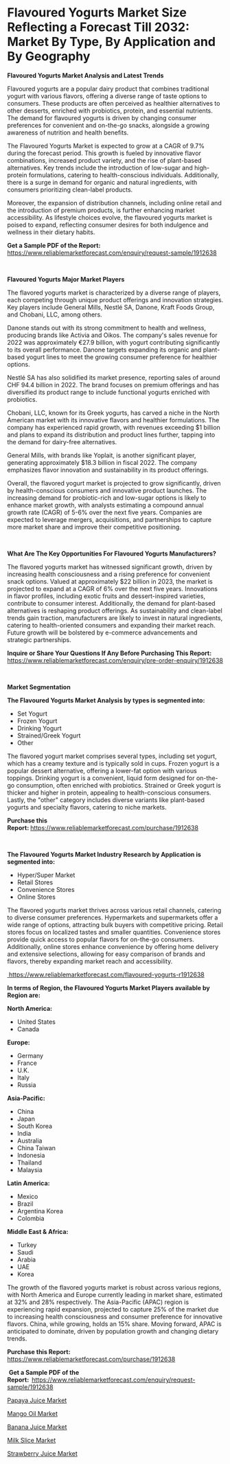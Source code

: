 <p><h1>Flavoured Yogurts Market Size Reflecting a Forecast Till 2032: Market By Type, By Application and By Geography</h1></p><p><strong>Flavoured Yogurts Market Analysis and Latest Trends</strong></p>
<p><p>Flavoured yogurts are a popular dairy product that combines traditional yogurt with various flavors, offering a diverse range of taste options to consumers. These products are often perceived as healthier alternatives to other desserts, enriched with probiotics, protein, and essential nutrients. The demand for flavoured yogurts is driven by changing consumer preferences for convenient and on-the-go snacks, alongside a growing awareness of nutrition and health benefits.</p><p>The Flavoured Yogurts Market is expected to grow at a CAGR of 9.7% during the forecast period. This growth is fueled by innovative flavor combinations, increased product variety, and the rise of plant-based alternatives. Key trends include the introduction of low-sugar and high-protein formulations, catering to health-conscious individuals. Additionally, there is a surge in demand for organic and natural ingredients, with consumers prioritizing clean-label products.</p><p>Moreover, the expansion of distribution channels, including online retail and the introduction of premium products, is further enhancing market accessibility. As lifestyle choices evolve, the flavoured yogurts market is poised to expand, reflecting consumer desires for both indulgence and wellness in their dietary habits.</p></p>
<p><strong>Get a Sample PDF of the Report:&nbsp;</strong> <a href="https://www.reliablemarketforecast.com/enquiry/request-sample/1912638?utm_campaign=1167&utm_medium=2&utm_source=Github&utm_content=ia&utm_term=07042025&utm_id=flavoured-yogurts">https://www.reliablemarketforecast.com/enquiry/request-sample/1912638</a></p>
<p>&nbsp;</p>
<p><strong>Flavoured Yogurts Major Market Players</strong></p>
<p><p>The flavored yogurts market is characterized by a diverse range of players, each competing through unique product offerings and innovation strategies. Key players include General Mills, Nestlé SA, Danone, Kraft Foods Group, and Chobani, LLC, among others.</p><p>Danone stands out with its strong commitment to health and wellness, producing brands like Activia and Oikos. The company's sales revenue for 2022 was approximately €27.9 billion, with yogurt contributing significantly to its overall performance. Danone targets expanding its organic and plant-based yogurt lines to meet the growing consumer preference for healthier options.</p><p>Nestlé SA has also solidified its market presence, reporting sales of around CHF 94.4 billion in 2022. The brand focuses on premium offerings and has diversified its product range to include functional yogurts enriched with probiotics.</p><p>Chobani, LLC, known for its Greek yogurts, has carved a niche in the North American market with its innovative flavors and healthier formulations. The company has experienced rapid growth, with revenues exceeding $1 billion and plans to expand its distribution and product lines further, tapping into the demand for dairy-free alternatives.</p><p>General Mills, with brands like Yoplait, is another significant player, generating approximately $18.3 billion in fiscal 2022. The company emphasizes flavor innovation and sustainability in its product offerings.</p><p>Overall, the flavored yogurt market is projected to grow significantly, driven by health-conscious consumers and innovative product launches. The increasing demand for probiotic-rich and low-sugar options is likely to enhance market growth, with analysts estimating a compound annual growth rate (CAGR) of 5-6% over the next five years. Companies are expected to leverage mergers, acquisitions, and partnerships to capture more market share and improve their competitive positioning.</p></p>
<p>&nbsp;</p>
<p><strong>What Are The Key Opportunities For Flavoured Yogurts Manufacturers?</strong></p>
<p><p>The flavored yogurts market has witnessed significant growth, driven by increasing health consciousness and a rising preference for convenient snack options. Valued at approximately $22 billion in 2023, the market is projected to expand at a CAGR of 6% over the next five years. Innovations in flavor profiles, including exotic fruits and dessert-inspired varieties, contribute to consumer interest. Additionally, the demand for plant-based alternatives is reshaping product offerings. As sustainability and clean-label trends gain traction, manufacturers are likely to invest in natural ingredients, catering to health-oriented consumers and expanding their market reach. Future growth will be bolstered by e-commerce advancements and strategic partnerships.</p></p>
<p><strong>Inquire or Share Your Questions If Any Before Purchasing This Report:</strong> <a href="https://www.reliablemarketforecast.com/enquiry/pre-order-enquiry/1912638?utm_campaign=1167&utm_medium=2&utm_source=Github&utm_content=ia&utm_term=07042025&utm_id=flavoured-yogurts">https://www.reliablemarketforecast.com/enquiry/pre-order-enquiry/1912638</a></p>
<p>&nbsp;</p>
<p><strong>Market Segmentation</strong></p>
<p><strong>The Flavoured Yogurts Market Analysis by types is segmented into:</strong></p>
<p><ul><li>Set Yogurt</li><li>Frozen Yogurt</li><li>Drinking Yogurt</li><li>Strained/Greek Yogurt</li><li>Other</li></ul></p>
<p><p>The flavored yogurt market comprises several types, including set yogurt, which has a creamy texture and is typically sold in cups. Frozen yogurt is a popular dessert alternative, offering a lower-fat option with various toppings. Drinking yogurt is a convenient, liquid form designed for on-the-go consumption, often enriched with probiotics. Strained or Greek yogurt is thicker and higher in protein, appealing to health-conscious consumers. Lastly, the "other" category includes diverse variants like plant-based yogurts and specialty flavors, catering to niche markets.</p></p>
<p><strong>Purchase this Report:&nbsp;</strong><a href="https://www.reliablemarketforecast.com/purchase/1912638?utm_campaign=1167&utm_medium=2&utm_source=Github&utm_content=ia&utm_term=07042025&utm_id=flavoured-yogurts">https://www.reliablemarketforecast.com/purchase/1912638</a></p>
<p>&nbsp;</p>
<p><strong>The Flavoured Yogurts Market Industry Research by Application is segmented into:</strong></p>
<p><ul><li>Hyper/Super Market</li><li>Retail Stores</li><li>Convenience Stores</li><li>Online Stores</li></ul></p>
<p><p>The flavored yogurts market thrives across various retail channels, catering to diverse consumer preferences. Hypermarkets and supermarkets offer a wide range of options, attracting bulk buyers with competitive pricing. Retail stores focus on localized tastes and smaller quantities. Convenience stores provide quick access to popular flavors for on-the-go consumers. Additionally, online stores enhance convenience by offering home delivery and extensive selections, allowing for easy comparison of brands and flavors, thereby expanding market reach and accessibility.</p></p>
<p><a href="https://www.reliablemarketforecast.com/flavoured-yogurts-r1912638?utm_campaign=1167&utm_medium=2&utm_source=Github&utm_content=ia&utm_term=07042025&utm_id=flavoured-yogurts">&nbsp;https://www.reliablemarketforecast.com/flavoured-yogurts-r1912638</a></p>
<p><strong>In terms of Region, the Flavoured Yogurts Market Players available by Region are:</strong></p>
<p>
    <p> <strong> North America: </strong>
        <ul>
            <li>United States</li>
            <li>Canada</li>
        </ul>
        </p> 
    <p> <strong> Europe: </strong>
        <ul>
            <li>Germany</li>
            <li>France</li>
            <li>U.K.</li>
            <li>Italy</li>
            <li>Russia</li>
        </ul>
        </p> 
    <p> <strong> Asia-Pacific: </strong>
        <ul>
            <li>China</li>
            <li>Japan</li>
            <li>South Korea</li>
            <li>India</li>
            <li>Australia</li>
            <li>China Taiwan</li>
            <li>Indonesia</li>
            <li>Thailand</li>
            <li>Malaysia</li>
        </ul>
        </p> 
    <p> <strong> Latin America: </strong>
        <ul>
            <li>Mexico</li>
            <li>Brazil</li>
            <li>Argentina Korea</li>
            <li>Colombia</li>
        </ul>
        </p> 
    <p> <strong> Middle East & Africa: </strong>
        <ul>
            <li>Turkey</li>
            <li>Saudi</li>
            <li>Arabia</li>
            <li>UAE</li>
            <li>Korea</li>
        </ul>
    </p>
    </p>
<p><p>The growth of the flavored yogurts market is robust across various regions, with North America and Europe currently leading in market share, estimated at 32% and 28% respectively. The Asia-Pacific (APAC) region is experiencing rapid expansion, projected to capture 25% of the market due to increasing health consciousness and consumer preference for innovative flavors. China, while growing, holds an 15% share. Moving forward, APAC is anticipated to dominate, driven by population growth and changing dietary trends.</p></p>
<p><strong>Purchase this Report: </strong><a href="https://www.reliablemarketforecast.com/purchase/1912638?utm_campaign=1167&utm_medium=2&utm_source=Github&utm_content=ia&utm_term=07042025&utm_id=flavoured-yogurts">https://www.reliablemarketforecast.com/purchase/1912638</a></p>
<p>&nbsp;<strong>Get a Sample PDF of the Report:&nbsp;&nbsp;</strong><a href="https://www.reliablemarketforecast.com/enquiry/request-sample/1912638?utm_campaign=1167&utm_medium=2&utm_source=Github&utm_content=ia&utm_term=07042025&utm_id=flavoured-yogurts">https://www.reliablemarketforecast.com/enquiry/request-sample/1912638</a></p>
<p><strong></strong></p>
<p><p><a href="https://github.com/mukaithaisia/Market-Research-Report-List-1/blob/main/papaya-juice-market.md?utm_campaign=1167&utm_medium=2&utm_source=Github&utm_content=ia&utm_term=07042025&utm_id=flavoured-yogurts">Papaya Juice Market</a></p><p><a href="https://github.com/failarustic/Market-Research-Report-List-1/blob/main/mango-oil-market.md?utm_campaign=1167&utm_medium=2&utm_source=Github&utm_content=ia&utm_term=07042025&utm_id=flavoured-yogurts">Mango Oil Market</a></p><p><a href="https://github.com/hiwanatalak/Market-Research-Report-List-1/blob/main/banana-juice-market.md?utm_campaign=1167&utm_medium=2&utm_source=Github&utm_content=ia&utm_term=07042025&utm_id=flavoured-yogurts">Banana Juice Market</a></p><p><a href="https://github.com/damjiederyd/Market-Research-Report-List-1/blob/main/milk-slice-market.md?utm_campaign=1167&utm_medium=2&utm_source=Github&utm_content=ia&utm_term=07042025&utm_id=flavoured-yogurts">Milk Slice Market</a></p><p><a href="https://github.com/claracpegios/Market-Research-Report-List-1/blob/main/strawberry-juice-market.md?utm_campaign=1167&utm_medium=2&utm_source=Github&utm_content=ia&utm_term=07042025&utm_id=flavoured-yogurts">Strawberry Juice Market</a></p></p>